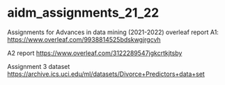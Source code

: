 # aidm_assignments_21_22
Assignments for Advances in data mining (2021-2022)
overleaf report A1: https://www.overleaf.com/9938814525bdskwgjrgcvh


A2 report
https://www.overleaf.com/3122289547jgkcrtkjtsby


Assignment 3 dataset https://archive.ics.uci.edu/ml/datasets/Divorce+Predictors+data+set
